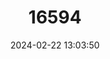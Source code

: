 ---
title: "16594"
category: "Percina rex"
draft: false
date: 2024-02-22 13:03:50
languages:
  English: ["Roanoke Logperch"]
---